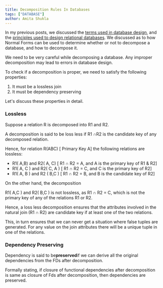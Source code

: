 ```yaml
---
title: Decomposition Rules In Databases
tags: ["DATABASE"]
author: Amita Shukla
---
```



In my previous posts, we discussed the [terms used in database design](http://shuklaamita.blogspot.com/2016/06/relational-database-functional-dependencies-canonical-cover-keys.html), and the [principles used to design relational databases](http://shuklaamita.blogspot.com/2016/07/normalization-in-databases.html). We discussed as to how Normal Forms can be used to determine whether or not to decompose a database, and how to decompose it. 
 
We need to be very careful while decomposing a database. Any improper decomposition may lead to errors in database design. 
 
To check if a decomposition is proper, we need to satisfy the following properties: 
 


1. It must be a lossless join
2. It must be dependency preserving

Let's discuss these properties in detail.

 


### Lossless

Suppose a relation R is decomposed into R1 and R2.

A decomposition is said to be loss less if R1 ∩R2 is the candidate key of any decomposed relation.

Hence, for relation R(ABC) \[ Primary Key A] the following relations are lossless:

- R1( A,B) and R2( A, C) \[ R1 ∩ R2 = A, and A is the primary key of R1 & R2]
- R1( A, C ) and R2( C, A ) \[ R1 ∩ R2 = C, and C is the primary key of R2]
- R1( A, B ) and R2 ( B,C ) \[ R1 ∩ R2 = B, and B is the candidate key of R2]

On the other hand, the decomposition

R1( A,C ) and R2( B,C ) is not lossless, as R1 ∩ R2 = C, which is not the primary key of any of the relations R1 or R2.

 


Hence, a loss less decomposition ensures that the attributes involved in the natural join (R1 ∩ R2) are candidate key if at least one of the two relations.

This, in turn ensures that we can never get a situation where false tuples are generated. For any value on the join attributes there will be a unique tuple in one of the relations.

 


### Dependency Preserving

Dependency is said to be**preserved**if we can derive all the original dependencies from the FDs after decomposition.

Formally stating, if closure of functional dependencies after decomposition is same as closure of Fds after decomposition, then dependencies are preserved.


